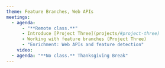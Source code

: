```yaml
---
theme: Feature Branches, Web APIs
meetings:
  - agenda:
      - "**Remote class.**"
      - Introduce [Project Three](projects/#project-three)
      - Working with feature branches (Project Three)
      - "Enrichment: Web APIs and feature detection"
    video:
  - agenda: "**No class.** Thanksgiving Break"
---
```

